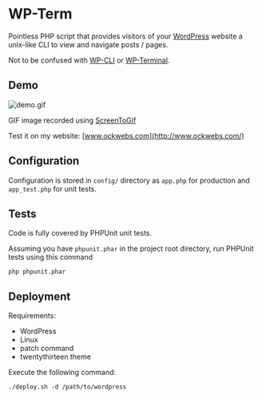 WP-Term
=======

Pointless PHP script that provides visitors of your [WordPress](http://wordpress.org/) website a unix-like CLI to view and navigate posts / pages.

Not to be confused with [WP-CLI](http://wp-cli.org/) or [WP-Terminal](http://wordpress.org/plugins/wp-terminal/).

Demo
----
![demo.gif](https://raw.githubusercontent.com/ockcyp/wp-term/master/demo.gif)

GIF image recorded using [ScreenToGif](http://screentogif.codeplex.com/)

Test it on my website:
[www.ockwebs.com](http://www.ockwebs.com/)

Configuration
-------------
Configuration is stored in `config/` directory as `app.php` for production
and `app_test.php` for unit tests.

Tests
-----
Code is fully covered by PHPUnit unit tests.

Assuming you have `phpunit.phar` in the project root directory, run PHPUnit
tests using this command
```
php phpunit.phar
```

Deployment
----------
Requirements:
* WordPress
* Linux
* patch command
* twentythirteen theme

Execute the following command:
```
./deploy.sh -d /path/to/wordpress
```
